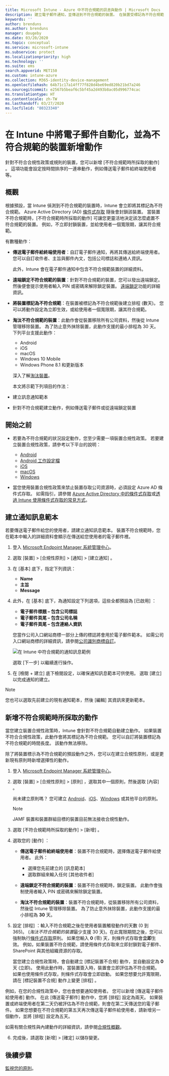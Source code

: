 ```yaml
---
title: Microsoft Intune - Azure 中不符合規範的訊息與動作 | Microsoft Docs
description: 建立電子郵件通知，並傳送到不符合規範的裝置。 在裝置受標記為不符合規範之後新增動作，例如新增寬限期以讓其符合規範，或建立排程來禁止存取，直到裝置符合規範為止。 在 Azure 中使用 Microsoft Intune 來執行。
keywords: ''
author: brenduns
ms.author: brenduns
manager: dougeby
ms.date: 03/20/2020
ms.topic: conceptual
ms.service: microsoft-intune
ms.subservice: protect
ms.localizationpriority: high
ms.technology: ''
ms.suite: ems
search.appverid: MET150
ms.custom: intune-azure
ms.collection: M365-identity-device-management
ms.openlocfilehash: 64b71c17a14ff77f828d4be69ed820b21bd7a246
ms.sourcegitcommit: e2567b5beaf6c5bf45a2d493b8ac05d996774cac
ms.translationtype: HT
ms.contentlocale: zh-TW
ms.lasthandoff: 03/27/2020
ms.locfileid: "80323340"
---
```

# <a name="automate-email-and-add-actions-for-noncompliant-devices-in-intune"></a>在 Intune 中將電子郵件自動化，並為不符合規範的裝置新增動作

針對不符合合規性政策或規則的裝置，您可以新增 [不符合規範時所採取的動作]  。 這項功能會設定按時間排序的一連串動作，例如傳送電子郵件給終端使用者等。

## <a name="overview"></a>概觀

根據預設，當 Intune 偵測到不符合規範的裝置時，Intune 會立即將其標記為不符合規範。 Azure Active Directory (AD) [條件式存取](https://docs.microsoft.com/azure/active-directory/active-directory-conditional-access-azure-portal) 隨後會封鎖該裝置。 當裝置不符合規範時，[不符合規範時所採取的動作]  可讓您更靈活地決定該怎麼處置不符合規範的裝置。 例如，不立即封鎖裝置，並給使用者一個寬限期，讓其符合規範。

有數種動作：

- **傳送電子郵件給終端使用者**：自訂電子郵件通知，再將其傳送給終端使用者。 您可以自訂收件者、主旨與郵件內文，包括公司標誌和連絡人資訊。

    此外，Intune 會在電子郵件通知中包含不符合規範裝置的詳細資料。

- **遠端鎖定不符合規範的裝置**：針對不符合規範的裝置，您可以發出遠端鎖定。 然後便會提示使用者輸入 PIN 或密碼來解除鎖定裝置。 [遠端鎖定](../remote-actions/device-remote-lock.md)功能的詳細資訊。

- **將裝置標記為不符合規範**：在裝置被標記為不符合規範後建立排程 (數天)。 您可以將動作設定為立即生效，或給使用者一個寬限期，讓其符合規範。

- **淘汰不符合規範的裝置**：此動作會從裝置移除所有公司資料，然後從 Intune 管理移除裝置。 為了防止意外抹除裝置，此動作支援的最小排程為 30 天。 下列平台支援此動作：
  - Android
  - iOS
  - macOS
  - Windows 10 Mobile
  - Windows Phone 8.1 和更新版本

  深入了解[淘汰裝置](../remote-actions/devices-wipe.md#retire)。
  
  本文將示範下列項目的作法：

- 建立訊息通知範本
- 針對不符合規範建立動作，例如傳送電子郵件或從遠端鎖定裝置


## <a name="before-you-begin"></a>開始之前

- 若要為不符合規範的狀況設定動作，您至少需要一項裝置合規性政策。 若要建立裝置合規性政策，請參考以下平台的說明：

  - [Android](compliance-policy-create-android.md)
  - [Android 工作設定檔](compliance-policy-create-android-for-work.md)
  - [iOS](compliance-policy-create-ios.md)
  - [macOS](compliance-policy-create-mac-os.md)
  - [Windows](compliance-policy-create-windows.md)

- 當您使用裝置合規性政策來禁止裝置存取公司資源時，必須設定 Azure AD 條件式存取。 如需指引，請參閱 [Azure Active Directory 中的條件式存取](https://docs.microsoft.com/azure/active-directory/active-directory-conditional-access-azure-portal)或[透過 Intune 使用條件式存取的常見方式](conditional-access-intune-common-ways-use.md)。

## <a name="create-a-notification-message-template"></a>建立通知訊息範本

若要傳送電子郵件給您的使用者，請建立通知訊息範本。 裝置不符合規範時，您在範本中輸入的詳細資料會顯示在傳送給您使用者的電子郵件裡。

1. 登入 [Microsoft Endpoint Manager 系統管理中心](https://go.microsoft.com/fwlink/?linkid=2109431)。
2. 選取 [裝置]   > [合規性原則]   > [通知]   > [建立通知]  。
3. 在 [基本]  底下，指定下列資訊：

   - **Name**
   - **主旨**
   - **Message**

4. 此外，在 [基本]  底下，為通知設定下列選項，這些全都預設為 [已啟用]  ：

   - **電子郵件標題 – 包含公司標誌**
   - **電子郵件頁尾 – 包含公司名稱**
   - **電子郵件頁尾 – 包含連絡人資訊**

   您當作公司入口網站商標一部分上傳的標誌將會用於電子郵件範本。 如需公司入口網站商標的詳細資訊，請參閱[公司識別商標自訂](../apps/company-portal-app.md#customizing-the-user-experience)。

   ![在 Intune 中符合規範的通知訊息範例](./media/actions-for-noncompliance/actionsfornoncompliance-1.PNG)

   選取 [下一步]  以繼續進行操作。

5. 在 [檢閱 + 建立]  底下檢閱設定，以確保通知訊息範本可供使用。 選取 [建立]  以完成通知的建立。

> [!NOTE]
> 您也可以選取先前建立的現有通知範本，然後 [編輯]  其資訊來更新範本。

## <a name="add-actions-for-noncompliance"></a>新增不符合規範時所採取的動作

當您建立裝置合規性政策時，Intune 會針對不符合規範自動建立動作。 如果裝置不符合合規性政策，此動作會將其標記為不符合規範。 您可以自訂將裝置標記為不符合規範的時間長度。 該動作無法移除。

除了將裝置標示為不符合規範的預設動作之外，您可以在建立合規性原則，或是更新現有原則時新增選擇性的動作。

1. 登入 [Microsoft Endpoint Manager 系統管理中心](https://go.microsoft.com/fwlink/?linkid=2109431)。

2. 選取 [裝置]   > [合規性原則]   > [原則]  ，選取其中一個原則，然後選取 [內容]  。

   尚未建立原則嗎？ 您可建立 [Android](compliance-policy-create-android.md)、[iOS](compliance-policy-create-ios.md)、[Windows](compliance-policy-create-windows.md) 或其他平台的原則。

   > [!NOTE]
   > JAMF 裝置和裝置群組目標的裝置目前無法接收合規性動作。

3. 選取 [不符合規範時所採取的動作]   > [新增]  。

4. 選取您的 [動作]  ：

   - **傳送電子郵件給終端使用者**：裝置不符合規範時，選擇傳送電子郵件給使用者。 此外：
     - 選擇您先前建立的 [訊息範本] 
     - 選取群組來輸入任何 [其他收件者] 

   - **遠端鎖定不符合規範的裝置**：裝置不符合規範時，鎖定裝置。 此動作會強制使用者輸入 PIN 或密碼來解除鎖定裝置。

   - **淘汰不符合規範的裝置**：裝置不符合規範時，從裝置移除所有公司資料，然後從 Intune 管理移除裝置。 為了防止意外抹除裝置，此動作支援的最小排程為 **30** 天。

5. 設定 [排程]  ：輸入不符合規範之後在使用者裝置觸發動作的天數 (0 到 365)。 (*淘汰不符合規範的裝置*最少支援 30 天)。在此寬限期間之後，您可以強制執行[條件式存取](conditional-access-intune-common-ways-use.md)原則。 如果您輸入 **0** (零) 天，則條件式存取會**立即**生效。 例如，如果裝置不符合規範，請使用條件式存取來立即封鎖對電子郵件、SharePoint 與其他組織資源的存取。

   當您建立合規性政策時，會自動建立 [標記裝置不合規]  動作，並自動設定為 **0** 天 (立即)。 使用此動作時，當裝置簽入時，裝置會立即評估為不符合規範。 如果也使用條件式存取，則條件式存取會立即啟動。 如果您想要允許寬限期，請在 [標記裝置不合規]  動作上變更 [排程]  。

  例如，在您的合規性政策中，您也會想要通知使用者。 您可以新增 [傳送電子郵件給使用者]  動作。 在此 [傳送電子郵件]  動作中，您將 [排程]  設定為兩天。 如果裝置或終端使用者在第二天仍被評估為不符合規範，則會在第二天傳送您的電子郵件。 如果您想要在不符合規範的第五天再次傳送電子郵件給使用者，請新增另一個動作，並將 [排程]  設定為五天。

   如需有關合規性與內建動作的詳細資訊，請參閱[合規性概觀](device-compliance-get-started.md)。

6. 完成後，請選取 [新增]   > [確定]  以儲存變更。

## <a name="next-steps"></a>後續步驟

[監視您的原則](compliance-policy-monitor.md)。
